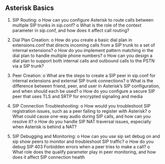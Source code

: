 ## Asterisk Basics

1. SIP Routing:
o How can you configure Asterisk to route calls between multiple SIP trunks in 
sip.conf?
o What is the role of the context parameter in sip.conf, and how does it affect call 
routing?

2. Dial Plan Creation:
o How do you create a basic dial plan in extensions.conf that directs incoming calls 
from a SIP trunk to a set of internal extensions?
o How do you implement pattern matching in the dial plan to handle multiple phone 
numbers?
o How can you design a dial plan to support both internal calls and outbound calls to 
the PSTN via a SIP trunk?

3. Peer Creation:
o What are the steps to create a SIP peer in sip.conf for internal extensions and 
external SIP trunk connections?
o What is the difference between friend, peer, and user in Asterisk’s SIP 
configuration, and when should each be used?
o How do you configure a secure SIP peer that uses TLS and SRTP for encrypted 
signaling and media

4. SIP Connection Troubleshooting:
o How would you troubleshoot SIP registration issues, such as a peer failing to 
register with Asterisk?
o What could cause one-way audio during SIP calls, and how can you resolve it?
o How do you handle SIP NAT traversal issues, especially when Asterisk is behind a 
NAT?

5. SIP Debugging and Monitoring:
o How can you use sip set debug on and sip show peers to monitor and troubleshoot 
SIP traffic?
o How do you debug SIP 403 Forbidden errors when a peer tries to make a call?
o What role does the qualify parameter play in peer monitoring, and how does it affect 
SIP connection health



